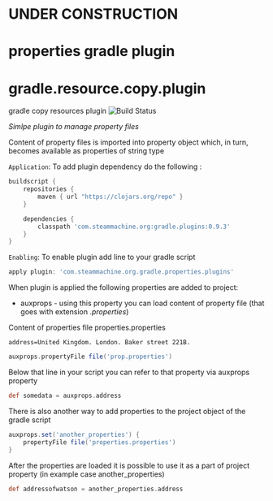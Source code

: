# UNDER CONSTRUCTION
# properties gradle plugin
# gradle.resource.copy.plugin
gradle copy resources plugin   ![Build Status](https://travis-ci.org/DarrylZero/gradle.resource.copy.plugin.svg?branch=development)

_Simlpe plugin to manage property files_



Content of property files is imported into property object which, in turn, becomes 
available as properties of string type


`Application`: 
To add plugin dependency do the following :
```groovy
buildscript {
    repositories {
        maven { url "https://clojars.org/repo" }
    }

    dependencies {
        classpath 'com.steammachine.org:gradle.plugins:0.9.3'
    }
}
```


`Enabling`: To enable plugin add line to your gradle script 
```groovy
apply plugin: 'com.steammachine.org.gradle.properties.plugins'
```


When plugin is applied the following properties are added to project:

- auxprops - using this property you can load content of property file (that goes with extension _.properties_)

Content of properties file properties.properties
```properties
address=United Kingdom. London. Baker street 221B.
```

```groovy
auxprops.propertyFile file('prop.properties')
```


Below that line in your script you can refer to that property via auxprops property

```groovy
def somedata = auxprops.address
```

There is also another way to add properties to the project object of the gradle script

```groovy
auxprops.set('another_properties') {
    propertyFile file('properties.properties')
} 
```

After the properties are loaded it is possible to use it as a part of project property (in example case another_properties)

```groovy
def addressofwatson = another_properties.address
```


